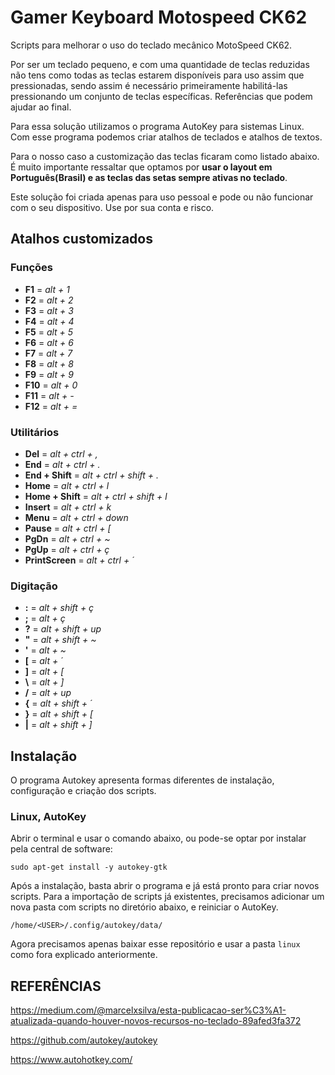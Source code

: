 # Gamer Keyboard Motospeed CK62
 
Scripts para melhorar o uso do teclado mecânico MotoSpeed CK62.
 
Por ser um teclado pequeno, e com uma quantidade de teclas reduzidas não tens como todas as teclas estarem disponíveis para uso assim que pressionadas, sendo assim é necessário primeiramente habilitá-las pressionando um conjunto de teclas específicas. Referências que podem ajudar ao final.

Para essa solução utilizamos o programa AutoKey para sistemas Linux. Com esse programa podemos criar atalhos de teclados e atalhos de textos.
 
Para o nosso caso a customização das teclas ficaram como listado abaixo. É muito importante ressaltar que optamos por **usar o layout em Português(Brasil) e  as teclas das setas sempre ativas no teclado**.

Este solução foi criada apenas para uso pessoal e pode ou não funcionar com o seu dispositivo. Use por sua conta e risco.
 
## Atalhos customizados
### Funções
 - **F1** = *alt + 1*
 - **F2** = *alt + 2*
 - **F3** = *alt + 3*
 - **F4** = *alt + 4*
 - **F5** = *alt + 5*
 - **F6** = *alt + 6*
 - **F7** = *alt + 7*
 - **F8** = *alt + 8*
 - **F9** = *alt + 9*
 - **F10** = *alt + 0*
 - **F11** = *alt + -*
 - **F12** = *alt + =*
 
### Utilitários
 - **Del** = *alt + ctrl + ,*
 - **End** = *alt + ctrl + .*
 - **End + Shift** = *alt + ctrl + shift + .*
 - **Home** = *alt + ctrl + l*
 - **Home + Shift** = *alt + ctrl + shift + l*
 - **Insert** = *alt + ctrl + k*
 - **Menu** = *alt + ctrl + down*
 - **Pause** = *alt + ctrl + [*
 - **PgDn** = *alt + ctrl + \~*
 - **PgUp** = *alt + ctrl + ç*
 - **PrintScreen** = *alt + ctrl + ´*
 
### Digitação
 - **:** = *alt + shift + ç*
 - **;** = *alt + ç*
 - **?** = *alt + shift + up*
 - **"** = *alt + shift + \~*
 - **'** = *alt + \~*
 - **[** = *alt + ´*
 - **]** = *alt + [*
 - **\\** = *alt + ]*
 - **/** = *alt + up*
 - **{** = *alt + shift + ´*
 - **}** = *alt + shift + [*
 - **|** = *alt + shift + ]*

 
## Instalação
O programa Autokey apresenta formas diferentes de instalação, configuração e criação dos scripts.

### Linux, AutoKey
Abrir o terminal e usar o comando abaixo, ou pode-se optar por instalar pela central de software:
 
```
sudo apt-get install -y autokey-gtk
```
 
Após a instalação, basta abrir o programa e já está pronto para criar novos scripts. Para a importação de scripts já existentes, precisamos adicionar um nova pasta com scripts no diretório abaixo, e reiniciar o AutoKey.
 
```
/home/<USER>/.config/autokey/data/
```
Agora precisamos apenas baixar esse repositório e usar a pasta `linux` como fora explicado anteriormente.
 
## REFERÊNCIAS
 
https://medium.com/@marcelxsilva/esta-publicacao-ser%C3%A1-atualizada-quando-houver-novos-recursos-no-teclado-89afed3fa372
 
https://github.com/autokey/autokey
 
https://www.autohotkey.com/
